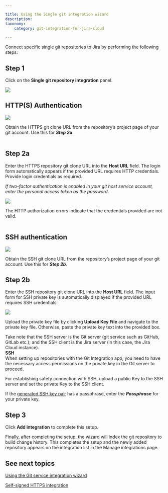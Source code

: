```yaml
---

title: Using the Single git integration wizard
description:
taxonomy:
    category: git-integration-for-jira-cloud

---
```


Connect specific single git repositories to Jira by performing the following steps:

## Step 1

Click on the **Single git repository integration** panel.

![](https://bigbrassband.atlassian.net/wiki/download/attachments/1923024154/gitcloud-managed-ui-single-repo-sel.png?version=1&modificationDate=1647944395874&cacheVersion=1&api=v2)

## HTTP(S) Authentication

![](https://bigbrassband.atlassian.net/wiki/download/attachments/1923024154/github-https-git-clone-url-loc.png?version=1&modificationDate=1650104187735&cacheVersion=1&api=v2)

<div class="bbb-callout bbb--tip">
    <div class="irow">
    <div class="ilogobox">
        <span class="logoimg"></span>
    </div>
    <div class="imsgbox">
        Obtain the HTTPS git clone URL from the repository’s project page of your git account. Use this for <b><i>Step 2a</i></b>.
    </div>
    </div>
</div>
<br>

## Step 2a

Enter the HTTPS repository git clone URL into the **Host URL** field. The login form automatically appears if the provided URL requires HTTP credentials. Provide login credentials as required.

_If two-factor authentication is enabled in your git host service account, enter the personal access token as the password_.

![](https://bigbrassband.atlassian.net/wiki/download/attachments/1923024154/gitcloud-managed-ui-single-repo-add-new.png?version=1&modificationDate=1647944814969&cacheVersion=1&api=v2)

<div class="bbb-callout bbb--info">
    <div class="irow">
    <div class="ilogobox">
        <span class="logoimg"></span>
    </div>
    <div class="imsgbox">
        The HTTP authorization errors indicate that the credentials provided are not valid.
    </div>
    </div>
</div>
<br>

## SSH authentication

![](https://bigbrassband.atlassian.net/wiki/download/attachments/1923024154/github-ssh-git-clone-url-loc.png?version=1&modificationDate=1650104394405&cacheVersion=1&api=v2)

<div class="bbb-callout bbb--tip">
    <div class="irow">
    <div class="ilogobox">
        <span class="logoimg"></span>
    </div>
    <div class="imsgbox">
        Obtain the SSH git clone URL from the repository’s project page of your git account. Use this for <b><i>Step 2b</i></b>.
    </div>
    </div>
</div>

## Step 2b

Enter the SSH repository git clone URL into the **Host URL** field. The input form for SSH private key is automatically displayed if the provided URL requires SSH credentials.

![](https://bigbrassband.atlassian.net/wiki/download/attachments/1923024154/gitcloud-managed-ui-single-repo-add-new-ssh.png?version=1&modificationDate=1647945930110&cacheVersion=1&api=v2)

Upload the private key file by clicking **Upload Key File** and navigate to the private key file. Otherwise, paste the private key text into the provided box.

<div class="bbb-callout bbb--note">
    <div class="irow">
    <div class="ilogobox">
        <span class="logoimg"></span>
    </div>
    <div class="imsgbox">
        Take note that the SSH server is the Git server (git service such as GitHub, GitLab etc.); and the SSH client is the Jira server (in this case, the Jira Cloud instance).
    </div>
    </div>
</div>

<div class="bbb-callout bbb--alert">
    <div class="irow">
    <div class="ilogobox">
        <span class="logoimg"></span>
    </div>
    <div class="imsgbox">
        <b>SSH</b><br>
        When setting up repositories with the Git Integration app, you need to have the necessary access permissions on the private key in the Git server to proceed.
    </div>
    </div>
</div>

For establishing safety connection with SSH, upload a public Key to the SSH server and set the private Key to the SSH client.

If the [generated SSH key pair](/git-integration-for-jira-cloud/working-with-ssh-keys-gij-cloud) has a passphrase, enter the _**Passphrase**_ for your private key.


## Step 3

Click **Add integration** to complete this setup.

Finally, after completing the setup, the wizard will index the git repository to build change history. This completes the setup and the newly added repository appears on the integration list in the Manage integrations page.

## See next topics

[Using the Git service integration wizard](/git-integration-for-jira-cloud/using-the-git-service-integration-wizard-gij-cloud)

[Self-signed HTTPS integration](/git-integration-for-jira-cloud/self-signed-https-integration-gij-cloud)

